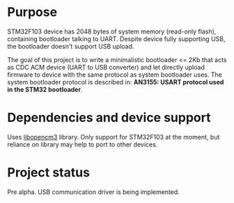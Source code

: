 # Purpose
STM32F103 device has 2048 bytes of system memory (read-only flash), containing bootloader talking to UART.
Despite device fully supporting USB, the bootloader doesn't support USB upload.

The goal of this project is to write a minimalistic bootloader <= 2Kb that acts as CDC ACM device (UART to USB converter) and let directly upload firmware to device with the same protocol as system bootloader uses.
The system bootloader protocol is described in: **AN3155: USART protocol used in the STM32 bootloader**.

# Dependencies and device support
Uses [libopencm3]([https://pages.github.com/](https://github.com/libopencm3/libopencm3)) library.
Only support for STM32F103 at the moment, but reliance on library may help to port to other devices.

# Project status
Pre alpha.
USB communication driver is being implemented.
